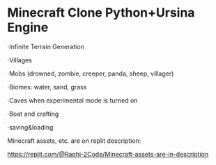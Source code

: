 # Minecraft Clone Python+Ursina Engine
⋅Infinite Terrain Generation

⋅Villages

⋅Mobs (drowned, zombie, creeper, panda, sheep, villager)

⋅Biomes: water, sand, grass

⋅Caves when experimental mode is turned on

⋅Boat and crafting

⋅saving&loading

Minecraft assets, etc. are on replit description:

https://replit.com/@Raphi-2Code/Minecraft-assets-are-in-description
